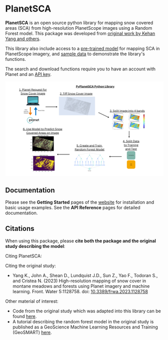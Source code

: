 # PlanetSCA

**PlanetSCA** is an open source python library for mapping snow covered areas
(SCA) from high-resolution PlanetScope images using a Random Forest model. This
package was developed from [original work by Kehan Yang and others](#citations).

This library also include access to a
[pre-trained model](https://huggingface.co/geo-smart/planetsca_models) for
mapping SCA in PlanetScope imagery, and
[sample data](https://huggingface.co/datasets/geo-smart/planetsca_datasets) to
demonstrate the library's functions.

The search and download functions require you to have an account with Planet and
an [API key](https://developers.planet.com/quickstart/apis/#find-your-api-key).

![PyPlanetSCA](additional_assets/PyPlanetSCA_Image.png)

## Documentation

Please see the **Getting Started** pages of the
[website](https://dshydro.github.io/planetsca/) for installation and basic usage
examples. See the **API Reference** pages for detailed documentation.

## Citations

When using this package, please **cite both the package and the original study
describing the model**:

Citing PlanetSCA:

Citing the original study:

- Yang K., John A., Shean D., Lundquist J.D., Sun Z., Yao F., Todoran S., and
  Cristea N. (2023) High-resolution mapping of snow cover in montane meadows and
  forests using Planet imagery and machine learning. Front. Water 5:1128758.
  doi: [10.3389/frwa.2023.1128758](https://doi.org/10.3389/frwa.2023.1128758)

Other material of interest:

- Code from the original study which was adapted into this library can be found
  [here](https://github.com/KehanGit/High_resolution_snow_cover_mapping).
- A tutorial describing the random forest model in the original study is
  published as a GeoScience Machine Learning Resources and Training (GeoSMART)
  [here](https://geo-smart.github.io/scm_geosmart_use_case/chapters/one.html).
